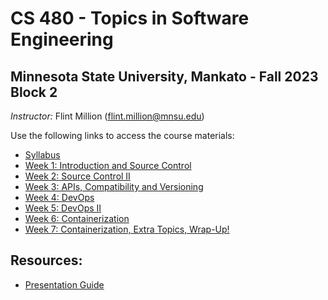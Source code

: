 # CS 480 - Topics in Software Engineering

## Minnesota State University, Mankato - Fall 2023 Block 2

*Instructor:* Flint Million ([flint.million@mnsu.edu](mailto:flint.million@mnsu.edu))

Use the following links to access the course materials:

* [Syllabus](SYLLABUS.md)
* [Week 1: Introduction and Source Control](week1/README.md)
* [Week 2: Source Control II](week2/README.md)
* [Week 3: APIs, Compatibility and Versioning](week3/README.md)
* [Week 4: DevOps](week4/README.md)
* [Week 5: DevOps II](week5/README.md)
* [Week 6: Containerization](week6/README.md)
* [Week 7: Containerization, Extra Topics, Wrap-Up!](week7/README.md)

## Resources:

* [Presentation Guide](PRESENTATIONS.md)
